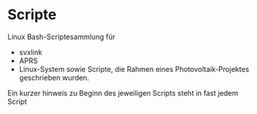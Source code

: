 # Scripte
Linux Bash-Scriptesammlung für 
- svxlink
- APRS
- Linux-System
sowie Scripte, die Rahmen eines Photovoltaik-Projektes geschrieben wurden.

Ein kurzer hinweis zu Beginn des jeweiligen Scripts steht in fast jedem Script
